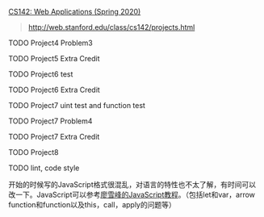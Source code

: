 [CS142: Web Applications (Spring 2020)](http://web.stanford.edu/class/cs142/)

> http://web.stanford.edu/class/cs142/projects.html

TODO Project4 Problem3

TODO Project5 Extra Credit

TODO Project6 test

TODO Project6 Extra Credit 

TODO Project7 uint test and function test

TODO Project7 Problem4

TODO Project7 Extra Credit 

TODO Project8

TODO lint, code style

开始的时候写的JavaScript格式很混乱，对语言的特性也不太了解，有时间可以改一下。JavaScript可以参考[廖雪峰的JavaScript教程](https://www.liaoxuefeng.com/wiki/1022910821149312)。（包括let和var，arrow function和function以及this，call，apply的问题等）
